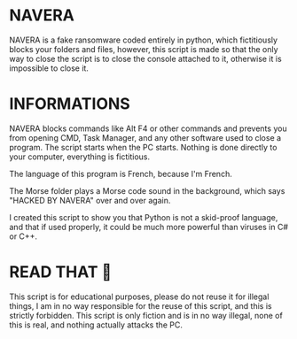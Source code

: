# NAVERA
NAVERA is a fake ransomware coded entirely in python, which fictitiously blocks your folders and files, however, this script is made so that the only way to close the script is to close the console attached to it, otherwise it is impossible to close it.

# INFORMATIONS

NAVERA blocks commands like Alt F4 or other commands and prevents you from opening CMD, Task Manager, and any other software used to close a program. The script starts when the PC starts. Nothing is done directly to your computer, everything is fictitious.

The language of this program is French, because I'm French.

The Morse folder plays a Morse code sound in the background, which says "HACKED BY NAVERA" over and over again.

I created this script to show you that Python is not a skid-proof language, and that if used properly, it could be much more powerful than viruses in C# or C++.



# READ THAT 🚫

This script is for educational purposes, please do not reuse it for illegal things, I am in no way responsible for the reuse of this script, and this is strictly forbidden. This script is only fiction and is in no way illegal, none of this is real, and nothing actually attacks the PC.

